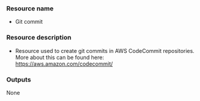 ### Resource name
- Git commit

### Resource description
- Resource used to create git commits in AWS CodeCommit repositories.
<br>More about this can be found here:<br>
https://aws.amazon.com/codecommit/

### Outputs
None
